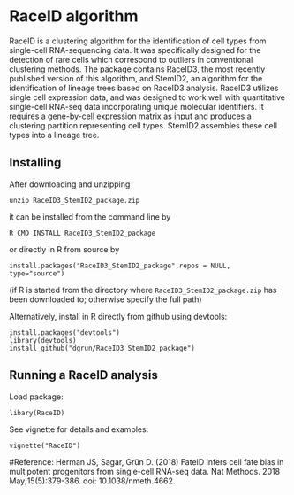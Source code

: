 # RaceID algorithm

RaceID is a clustering algorithm for the identification of cell types
from single-cell RNA-sequencing data. It was specifically designed for
the detection of rare cells which correspond to outliers in
conventional clustering methods. The package contains RaceID3, the
most recently published version of this algorithm, and StemID2, an
algorithm for the identification of lineage trees based on RaceID3
analysis. RaceID3 utilizes single cell expression data, and was
designed to work well with quantitative single-cell RNA-seq data
incorporating unique molecular identifiers. It requires a gene-by-cell
expression matrix as input and produces a clustering partition
representing cell types. StemID2 assembles these cell types into a
lineage tree.

## Installing

After downloading and unzipping
```
unzip RaceID3_StemID2_package.zip 
```

it can be installed from the command line by
```
R CMD INSTALL RaceID3_StemID2_package
```

or directly in R from source by
```
install.packages("RaceID3_StemID2_package",repos = NULL, type="source")
```
(if R is started from the directory where `RaceID3_StemID2_package.zip` has been downloaded to; otherwise specify the full path)


Alternatively, install in R directly from github using devtools:
```
install.packages("devtools")
library(devtools)
install_github("dgrun/RaceID3_StemID2_package")
```

## Running a RaceID analysis

Load package:
```
libary(RaceID)
```

See vignette for details and examples:
```
vignette("RaceID")
```

#Reference:
Herman JS, Sagar, Grün D. (2018) FateID infers cell fate bias in
multipotent progenitors from single-cell RNA-seq data. Nat Methods. 2018 May;15(5):379-386. doi: 10.1038/nmeth.4662.
